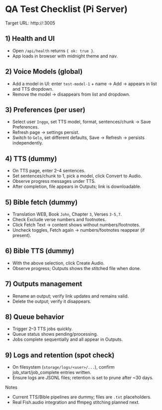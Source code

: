 # QA Test Checklist (Pi Server)

Target URL: http://<pi-host-or-ip>:3005

## 1) Health and UI
- Open `/api/health` returns `{ ok: true }`.
- App loads in browser with midnight theme and nav.

## 2) Voice Models (global)
- Add a model in UI: enter `test-model-1` + name → Add → appears in list and TTS dropdown.
- Remove the model → disappears from list and dropdown.

## 3) Preferences (per user)
- Select user `Inggo`, set TTS model, format, sentences/chunk → Save Preferences.
- Refresh page → settings persist.
- Switch to `Gelo`, set different defaults, Save → Refresh → persists independently.

## 4) TTS (dummy)
- On TTS page, enter 2–4 sentences.
- Set sentences/chunk to 1, pick a model, click Convert to Audio.
- Observe progress messages under TTS.
- After completion, file appears in Outputs; link is downloadable.

## 5) Bible fetch (dummy)
- Translation WEB, Book `John`, Chapter `3`, Verses `3-5,7`.
- Check Exclude verse numbers and footnotes.
- Click Fetch Text → content shows without numbers/footnotes.
- Uncheck toggles, Fetch again → numbers/footnotes reappear (if present).

## 6) Bible TTS (dummy)
- With the above selection, click Create Audio.
- Observe progress; Outputs shows the stitched file when done.

## 7) Outputs management
- Rename an output; verify link updates and remains valid.
- Delete the output; verify it disappears.

## 8) Queue behavior
- Trigger 2–3 TTS jobs quickly.
- Queue status shows pending/processing.
- Jobs complete sequentially and all appear in Outputs.

## 9) Logs and retention (spot check)
- On filesystem (`storage/logs/<user>/...`), confirm job_start/job_complete entries written.
- Ensure logs are JSONL files; retention is set to prune after ~30 days.

Notes
- Current TTS/Bible pipelines are dummy; files are `.txt` placeholders.
- Real Fish.audio integration and ffmpeg stitching planned next.

